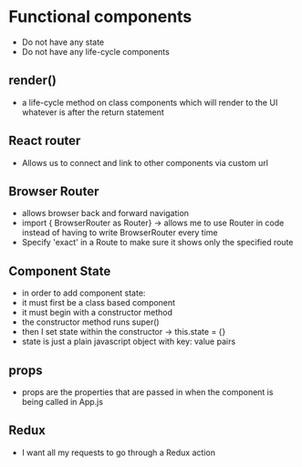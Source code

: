# Functional components

- Do not have any state
- Do not have any life-cycle components

## render()

- a life-cycle method on class components which will render to the UI whatever is after the return statement

## React router

- Allows us to connect and link to other components via custom url

## Browser Router

- allows browser back and forward navigation
- import { BrowserRouter as Router} -> allows me to use Router in code instead of having to write BrowserRouter every time
- Specify 'exact' in a Route to make sure it shows only the specified route

## Component State

- in order to add component state:
- it must first be a class based component
- it must begin with a constructor method
- the constructor method runs super()
- then I set state within the constructor -> this.state = {}
- state is just a plain javascript object with key: value pairs

## props

- props are the properties that are passed in when the component is being called in App.js

## Redux

- I want all my requests to go through a Redux action
